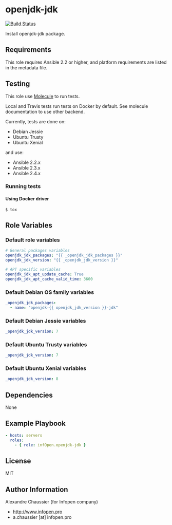 # openjdk-jdk

[![Build Status](https://travis-ci.org/infOpen/ansible-role-openjdk-jdk.svg?branch=master)](https://travis-ci.org/infOpen/ansible-role-openjdk-jdk)

Install openjdk-jdk package.

## Requirements

This role requires Ansible 2.2 or higher,
and platform requirements are listed in the metadata file.

## Testing

This role use [Molecule](https://github.com/metacloud/molecule/) to run tests.

Local and Travis tests run tests on Docker by default.
See molecule documentation to use other backend.

Currently, tests are done on:
- Debian Jessie
- Ubuntu Trusty
- Ubuntu Xenial

and use:
- Ansible 2.2.x
- Ansible 2.3.x
- Ansible 2.4.x

### Running tests

#### Using Docker driver

```
$ tox
```

## Role Variables

### Default role variables

``` yaml
# General packages variables
openjdk_jdk_packages: "{{ _openjdk_jdk_packages }}"
openjdk_jdk_version: "{{ _openjdk_jdk_version }}"

# APT specific variables
openjdk_jdk_apt_update_cache: True
openjdk_jdk_apt_cache_valid_time: 3600
```

### Default Debian OS family variables

``` yaml
_openjdk_jdk_packages:
  - name: "openjdk-{{ openjdk_jdk_version }}-jdk"
```

### Default Debian Jessie variables

``` yaml
_openjdk_jdk_version: 7
```

### Default Ubuntu Trusty variables

``` yaml
_openjdk_jdk_version: 7
```

### Default Ubuntu Xenial variables

``` yaml
_openjdk_jdk_version: 8
```

## Dependencies

None

## Example Playbook

``` yaml
- hosts: servers
  roles:
    - { role: infOpen.openjdk-jdk }
```

## License

MIT

## Author Information

Alexandre Chaussier (for Infopen company)
- http://www.infopen.pro
- a.chaussier [at] infopen.pro
